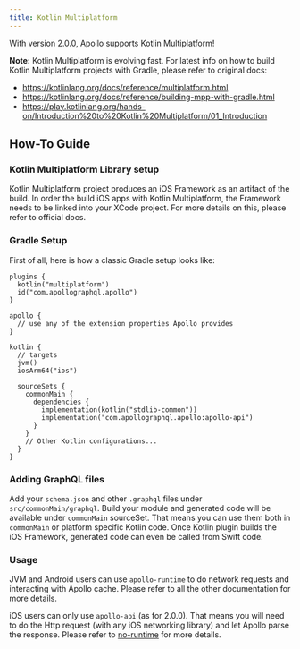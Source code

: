 ```yaml
---
title: Kotlin Multiplatform 
---
```


With version 2.0.0, Apollo supports Kotlin Multiplatform! 

**Note:** Kotlin Multiplatform is evolving fast. For latest info on how to build Kotlin Multiplatform projects with Gradle, please refer to
original docs:
- https://kotlinlang.org/docs/reference/multiplatform.html
- https://kotlinlang.org/docs/reference/building-mpp-with-gradle.html
- https://play.kotlinlang.org/hands-on/Introduction%20to%20Kotlin%20Multiplatform/01_Introduction 

## How-To Guide

### Kotlin Multiplatform Library setup

Kotlin Multiplatform project produces an iOS Framework as an artifact of the build. In order the build iOS apps with Kotlin Multiplatform,
the Framework needs to be linked into your XCode project. For more details on this, please refer to official docs. 

### Gradle Setup

First of all, here is how a classic Gradle setup looks like:

```kotlin:title=build.gralde
plugins {
  kotlin("multiplatform")
  id("com.apollographql.apollo")
}                                                           

apollo {
  // use any of the extension properties Apollo provides
}                                                       

kotlin {
  // targets
  jvm()
  iosArm64("ios")

  sourceSets {
    commonMain {
      dependencies {
        implementation(kotlin("stdlib-common"))
        implementation("com.apollographql.apollo:apollo-api")
      }
    }                                    
    // Other Kotlin configurations...
  }
}
```

### Adding GraphQL files

Add your `schema.json` and other `.graphql` files under `src/commonMain/graphql`. Build your module and generated code will be available
under `commonMain` sourceSet. That means you can use them both in `commonMain` or platform specific Kotlin code. Once Kotlin plugin builds
the iOS Framework, generated code can even be called from Swift code.

### Usage

JVM and Android users can use `apollo-runtime` to do network requests and interacting with Apollo cache. Please refer to all the other
documentation for more details.

iOS users can only use `apollo-api` (as for 2.0.0). That means you will need to do the Http request (with any iOS networking library) and
let Apollo parse the response. Please refer to [no-runtime](https://www.apollographql.com/docs/android/advanced/no-runtime) for more
details.
